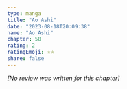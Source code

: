 ```yaml
---
type: manga
title: "Ao Ashi"
date: "2023-08-18T20:09:38"
name: "Ao Ashi"
chapter: 58
rating: 2
ratingEmoji: ⭐️⭐️
share: false
---
```


*[No review was written for this chapter]*
